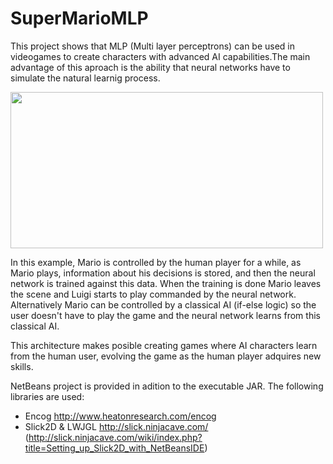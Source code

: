 # SuperMarioMLP

This project shows that MLP (Multi layer perceptrons) can be used in videogames to create characters with advanced AI capabilities.The main advantage of this aproach is the ability that neural networks have to simulate the natural learnig process.

<img src="https://github.com/lopeLH/SuperMarioRNA/blob/master/Executable%20JAR/resources/mainImage.png"  width=500 height=250 />

In this example, Mario is controlled by the human player for a while, as Mario plays, information about his decisions is 
stored, and then the neural network is trained against this data. When the training is done Mario leaves the scene and Luigi starts
to play commanded by the neural network. Alternatively Mario can be controlled by a classical AI (if-else logic) so the user doesn't have 
to play the game and the neural network learns from this classical AI.

This architecture makes posible creating games where AI characters learn from the human user, evolving the game as the human 
player adquires new skills.

NetBeans project is provided in adition to the executable JAR. The following libraries are used:

- Encog http://www.heatonresearch.com/encog
- Slick2D & LWJGL http://slick.ninjacave.com/ (http://slick.ninjacave.com/wiki/index.php?title=Setting_up_Slick2D_with_NetBeansIDE)


